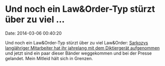 Und noch ein Law&Order-Typ stürzt über zu viel \...
===================================================

Date: 2014-03-06 00:40:20

Und noch ein Law&Order-Typ stürzt über zu viel Law&Order: [Sarkozys
langjähriger Mitarbeiter hat ihr jahrelang mit dem Diktiergerät
aufgenommen](http://www.tagesschau.de/ausland/sarkozy-abhoeraffaere100.html)
und jetzt sind ein paar dieser Bänder weggekommen und bei der Presse
gelandet. Mein Mitleid hält sich in Grenzen.
